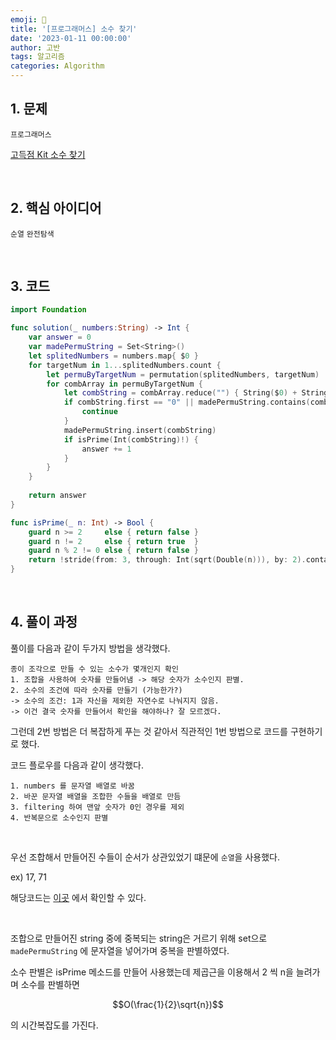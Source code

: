 ```yaml
---
emoji: 🧶
title: '[프로그래머스] 소수 찾기'
date: '2023-01-11 00:00:00'
author: 고반
tags: 알고리즘
categories: Algorithm
---
```


## 1. 문제

`프로그래머스`

[고득점 Kit 소수 찾기](https://school.programmers.co.kr/learn/courses/30/lessons/42839)


<br/>

## 2. 핵심 아이디어

`순열` `완전탐색`

<br/>

## 3. 코드

```swift
import Foundation

func solution(_ numbers:String) -> Int {
    var answer = 0
    var madePermuString = Set<String>()
    let splitedNumbers = numbers.map{ $0 }
    for targetNum in 1...splitedNumbers.count {
        let permuByTargetNum = permutation(splitedNumbers, targetNum)
        for combArray in permuByTargetNum {
            let combString = combArray.reduce("") { String($0) + String($1)}
            if combString.first == "0" || madePermuString.contains(combString) {
                continue
            }
            madePermuString.insert(combString)
            if isPrime(Int(combString)!) {
                answer += 1
            }
        }
    }
    
    return answer
}

func isPrime(_ n: Int) -> Bool {
    guard n >= 2     else { return false }
    guard n != 2     else { return true  }
    guard n % 2 != 0 else { return false }
    return !stride(from: 3, through: Int(sqrt(Double(n))), by: 2).contains { n % $0 == 0 }
}

```

<br/>

## 4. 풀이 과정

풀이를 다음과 같이 두가지 방법을 생각했다.

    종이 조각으로 만들 수 있는 소수가 몇개인지 확인
    1. 조합을 사용하여 숫자를 만들어냄 -> 해당 숫자가 소수인지 판별.
    2. 소수의 조건에 따라 숫자를 만들기 (가능한가?)
    -> 소수의 조건: 1과 자신을 제외한 자연수로 나눠지지 않음.
    -> 이건 결국 숫자를 만들어서 확인을 해야하나? 잘 모르겠다.

그런데 2번 방법은 더 복잡하게 푸는 것 같아서 직관적인 1번 방법으로 코드를 구현하기로 했다.

코드 플로우를 다음과 같이 생각했다.

    1. numbers 를 문자열 배열로 바꿈
    2. 바꾼 문자열 배열을 조합한 수들을 배열로 만듬
    3. filtering 하여 맨앞 숫자가 0인 경우를 제외
    4. 반복문으로 소수인지 판별

<br/>

우선 조합해서 만들어진 수들이 순서가 상관있었기 떄문에 `순열`을 사용했다.

ex) 17, 71

해당코드는 [이곳]() 에서 확인할 수 있다.

<br/>

조합으로 만들어진 string 중에 중복되는 string은 거르기 위해 set으로 `madePermuString` 에 문자열을 넣어가며 중복을 판별하였다.

소수 판별은 isPrime 메소드를 만들어 사용했는데 제곱근을 이용해서 2 씩 n을 늘려가며 소수를 판별하면 

$$O(\frac{1}{2}\sqrt{n})$$

의 시간복잡도를 가진다.

<br/>


```toc

```
